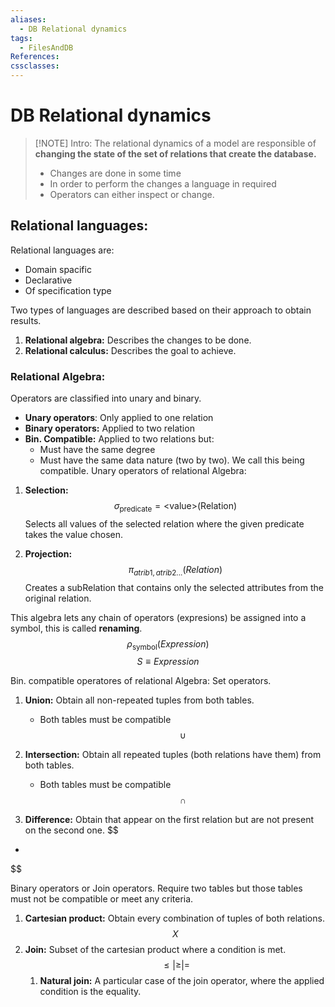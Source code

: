 ```yaml
---
aliases:
  - DB Relational dynamics
tags:
  - FilesAndDB
References: 
cssclasses:
---
```

# DB Relational dynamics

> [!NOTE] Intro: 
>  The relational dynamics of a model are responsible of **changing the state of the set of relations that create the database.**
>  + Changes are done in some time
>  + In order to perform the changes a language in required
>  + Operators can either inspect or change.

## Relational languages: 
Relational languages are: 
+ Domain spacific
+ Declarative
+ Of specification type

Two types of languages are described based on their approach to obtain results. 
1. **Relational algebra:** Describes the changes to be done.
2. **Relational calculus:** Describes the goal to achieve.
### Relational Algebra:

Operators are classified into unary and binary. 
+ **Unary operators**: Only applied to one relation 
+ **Binary operators:** Applied to two relation 
+ **Bin. Compatible:** Applied to two relations but:
	+ Must have the same degree
	+ Must have the same data nature (two by two). We call this being compatible.
Unary operators of relational Algebra: 
1. **Selection:**
$$
\sigma_{\text{predicate}} = \text{<value>} \text{(Relation)}
$$
Selects all values of the selected relation where the given predicate takes the value chosen. 

 2. **Projection:** 
$$
\pi_{atrib1,atrib2...} (Relation)
$$
Creates a subRelation that contains only the selected attributes from the original relation. 


This algebra lets any chain of operators (expresions) be assigned into a symbol, this is called **renaming**.
$$
\rho_\text{symbol} (Expression)
$$
$$
S \equiv Expression
$$

Bin. compatible operatores of relational Algebra: Set operators.
1. **Union:** Obtain all non-repeated tuples from both tables. 
   + Both tables must be compatible
$$
	\cup
$$
2. **Intersection:** Obtain all repeated tuples (both relations have them) from both tables.
	+ Both tables must be compatible
$$
	\cap
$$

3. **Difference:** Obtain that appear on the first relation but are not present on the second one.
$$
-
$$

Binary operators or Join operators. Require two tables but those tables must not be compatible or meet any criteria. 

1. **Cartesian product:** Obtain every combination of tuples of both relations. 
	$$
	   X
	$$
2. **Join:** Subset of the cartesian product where a condition is met. 
$$
   \leq | \geq | =
$$
	1. **Natural join:** A particular case of the join operator, where the applied condition is the equality. 
	   $$
	   $$
	   
